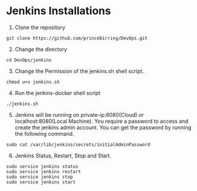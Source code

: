 # Jenkins Installations

1. Clone the repository
```
git clone https://github.com/princebirring/DevOps.git
```
2. Change the directory
```
cd DevOps/jenkins
```
3. Change the Permission of the jenkins.sh shell script.
```
chmod u+x jenkins.sh
```
4. Run the jenkins-docker shell script
```
./jenkins.sh
```
5. Jenkins will be running on private-ip:8080(Cloud) or localhost:8080(Local Machine). You require a password to access and create the jenkins admin account. You can get the password by running the following command. 
```
sudo cat /var/lib/jenkins/secrets/initialAdminPassword
```
6. Jenkins Status, Restart, Stop and Start. 
```
sudo service jenkins status
sudo service jenkins restart
sudo service jenkins stop
sudo service jenkins start
```